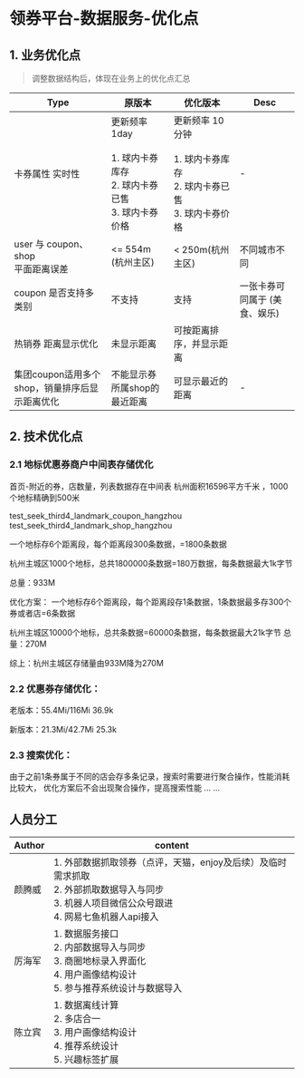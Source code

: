 # 领券平台-数据服务-优化点


## 1. 业务优化点 

> 调整数据结构后，体现在业务上的优化点汇总

Type | 原版本 | 优化版本 | Desc
------- | ------- | -------  | -------
卡券属性 实时性 | 更新频率 1day <br><br> 1. 球内卡券库存 <br> 2. 球内卡券已售 <br> 3. 球内卡券价格 | 更新频率 10分钟 <br><br> 1. 球内卡券库存 <br> 2. 球内卡券已售 <br> 3. 球内卡券价格 | -
user 与 coupon、shop <br> 平面距离误差 | <= 554m (杭州主区) | < 250m(杭州主区) | 不同城市不同
coupon 是否支持多类别 | 不支持 | 支持 | 一张卡券可同属于 (美食、娱乐)
热销券 距离显示优化 | 未显示距离 | 可按距离排序，并显示距离
集团coupon适用多个shop，销量排序后显示距离优化| 不能显示券所属shop的最近距离 | 可显示最近的距离 | -

## 2. 技术优化点

### 2.1 地标优惠券商户中间表存储优化

首页-附近的券，店数量，列表数据存在中间表
杭州面积16596平方千米 ，1000个地标精确到500米

test_seek_third4_landmark_coupon_hangzhou
test_seek_third4_landmark_shop_hangzhou

一个地标存6个距离段，每个距离段300条数据，=1800条数据

杭州主城区1000个地标，总共1800000条数据=180万数据，每条数据最大1k字节

总量：933M

优化方案：
一个地标存6个距离段，每个距离段存1条数据，1条数据最多存300个券或者店=6条数据

杭州主城区10000个地标，总共条数据=60000条数据，每条数据最大21k字节
总量：270M

综上：杭州主城区存储量由933M降为270M

### 2.2 优惠券存储优化：

老版本：55.4Mi/116Mi    36.9k

新版本：21.3Mi/42.7Mi   25.3k

### 2.3 搜索优化：

由于之前1条券属于不同的店会存多条记录，搜索时需要进行聚合操作，性能消耗比较大，
优化方案后不会出现聚合操作，提高搜索性能
...
...

## 人员分工

Author | content 
------- | -------
颜腾威 | 1. 外部数据抓取领券（点评，天猫，enjoy及后续）及临时需求抓取 <br> 2. 外部抓取数据导入与同步 <br> 3. 机器人项目微信公众号跟进 <br> 4. 网易七鱼机器人api接入
厉海军 | 1. 数据服务接口 <br> 2. 内部数据导入与同步  <br> 3. 商圈地标录入界面化<br> 4. 用户画像结构设计 <br> 5. 参与推荐系统设计与数据导入 | 
陈立宾 | 1. 数据离线计算 <br> 2. 多店合一 <br> 3. 用户画像结构设计 <br> 4. 推荐系统设计 <br> 5. 兴趣标签扩展 | 



